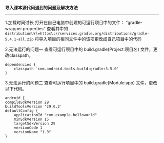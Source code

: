 **导入课本源代码遇到的问题及解决方法**
***
1.加载时间过长
    打开在自己电脑中创建的可运行项目中的文件： “gradle-wrapper.properties”
    查看其中的
    `distributionUrl=https\://services.gradle.org/distributions/gradle-5.4.1-all.zip`
    将导入项目的相同文件中的该项更改成自己项目中的代码

2.无法运行的问题一
    查看可运行项目中的 build.gradle(Project:项目名) 文件，更改classpath。
   
    dependencies {
        classpath 'com.android.tools.build:gradle:3.5.0'
    }
    

3.无法运行的问题二
    查看可运行项目中的 build.gradle(Module:app) 文件，更改以下代码。

    android {
    compileSdkVersion 29
    buildToolsVersion '29.0.2'
    defaultConfig {
        applicationId "com.example.helloworld"
        minSdkVersion 15
        targetSdkVersion 29
        versionCode 1
        versionName "1.0"
    }

